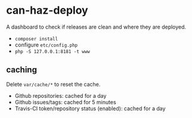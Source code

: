 can-haz-deploy
==============

A dashboard to check if releases are clean and where they are deployed.

 * `composer install`
 * configure `etc/config.php`
 * `php -S 127.0.0.1:8181 -t www`


## caching

Delete `var/cache/*` to reset the cache.

 * Github repositories: cached for a day
 * Github issues/tags: cached for 5 minutes
 * Travis-CI token/repository status (enabled): cached for a day
